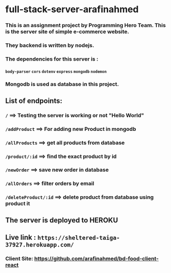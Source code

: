 # full-stack-server-arafinahmed

### This is an assignment project by Programming Hero Team. This is the server site of simple e-commerce website. 

### They backend is written by nodejs. 

### The dependencies for this server is :
#### `body-parser` `cors` `dotenv` `express` `mongodb` `nodemon`

### Mongodb is used as database in this project. 


## List of endpoints: 

### `/` ==> Testing the server is working or not "Hello World"
### `/addProduct` ==> For adding new Product in mongodb
### `/allProducts` ==> get all products from database
### `/product/:id` ==> find the exact product by id
### `/newOrder` ==> save new order in database
### `/allOrders` ==> filter orders by email 
### `/deleteProduct/:id` ==> delete product from database using product it

## The server is deployed to HEROKU 
## Live link : `https://sheltered-taiga-37927.herokuapp.com/`


### Client Site: https://github.com/arafinahmed/bd-food-client-react

